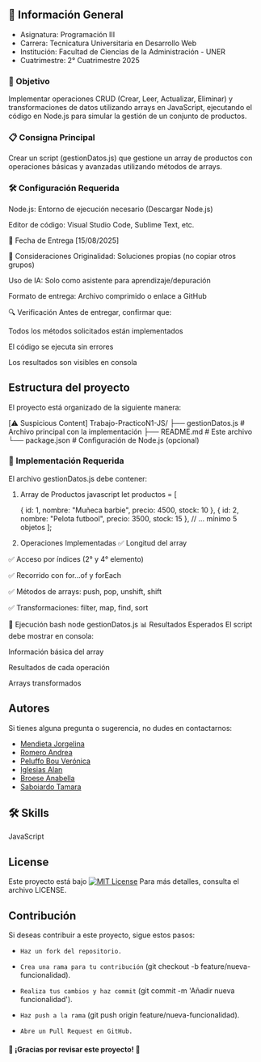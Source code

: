 
## 📌 Información General

- Asignatura: Programación III
- Carrera: Tecnicatura Universitaria en Desarrollo Web
- Institución: Facultad de Ciencias de la Administración - UNER
- Cuatrimestre: 2° Cuatrimestre 2025

### 🎯 Objetivo
Implementar operaciones CRUD (Crear, Leer, Actualizar, Eliminar) y transformaciones de datos utilizando arrays en JavaScript, ejecutando el código en Node.js para simular la gestión de un conjunto de productos.

### 📋 Consigna Principal
Crear un script (gestionDatos.js) que gestione un array de productos con operaciones básicas y avanzadas utilizando métodos de arrays.

### 🛠 Configuración Requerida
Node.js: Entorno de ejecución necesario (Descargar Node.js)

Editor de código: Visual Studio Code, Sublime Text, etc.


📅 Fecha de Entrega
[15/08/2025]

📜 Consideraciones
Originalidad: Soluciones propias (no copiar otros grupos)

Uso de IA: Solo como asistente para aprendizaje/depuración

Formato de entrega: Archivo comprimido o enlace a GitHub

🔍 Verificación
Antes de entregar, confirmar que:

Todos los métodos solicitados están implementados

El código se ejecuta sin errores

Los resultados son visibles en consola


## Estructura del proyecto 
El proyecto está organizado de la siguiente manera:

[⚠️ Suspicious Content] Trabajo-PracticoN1-JS/
├── gestionDatos.js      # Archivo principal con la implementación
├── README.md            # Este archivo
└── package.json         # Configuración de Node.js (opcional)

### 📝 Implementación Requerida
El archivo gestionDatos.js debe contener:

1. Array de Productos
javascript
let productos = [

    { id: 1, nombre: "Muñeca barbie", precio: 4500, stock: 10 },
    { id: 2, nombre: "Pelota futbool", precio: 3500, stock: 15 },
    // ... mínimo 5 objetos
];

3. Operaciones Implementadas
✅ Longitud del array

✅ Acceso por índices (2° y 4° elemento)

✅ Recorrido con for...of y forEach

✅ Métodos de arrays: push, pop, unshift, shift

✅ Transformaciones: filter, map, find, sort

🚀 Ejecución
bash
node gestionDatos.js
📊 Resultados Esperados
El script debe mostrar en consola:

Información básica del array

Resultados de cada operación

Arrays transformados



## Autores

Si tienes alguna pregunta o sugerencia, no dudes en contactarnos:
- [Mendieta Jorgelina]()
- [Romero Andrea]()
- [Peluffo Bou Verónica]()
- [Iglesias Alan]()
- [Broese Anabella]()
- [Saboiardo Tamara]()

## 🛠 Skills
JavaScript


## License

Este proyecto está bajo [![MIT License](https://img.shields.io/badge/License-MIT-green.svg)](https://choosealicense.com/licenses/mit/)
Para más detalles, consulta el archivo LICENSE.

## Contribución


Si deseas contribuir a este proyecto, sigue estos pasos:

- `Haz un fork del repositorio.`

- `Crea una rama para tu contribución` (git checkout -b feature/nueva-funcionalidad).

- `Realiza tus cambios y haz commit` (git commit -m 'Añadir nueva funcionalidad').

- `Haz push a la rama` (git push origin feature/nueva-funcionalidad).

- `Abre un Pull Request en GitHub.`
#### 🚀 ¡Gracias por revisar este proyecto! 🚀

 

